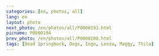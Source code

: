 ```yaml
---
categories: [en, photos, all]
lang: en
layout: photo
next_photo: /en/photos/all/P0000193.html
picname: P0000194
prev_photo: /en/photos/all/P0000200.html
tags: [Dead Springbock, Dogs, Ingo, Leeza, Maggy, Thilo]
---
```

